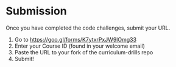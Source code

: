 # Submission

Once you have completed the code challenges, submit your URL.

1. Go to https://goo.gl/forms/K7ytxrPxJW9lOmg33
1. Enter your Course ID (found in your welcome email)
1. Paste the URL to your fork of the curriculum-drills repo
1. Submit!
